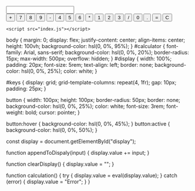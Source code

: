 
<!DOCTYPE html>
<html lang="en">
  <head>
    <meta charset="UTF-8" />
    <meta name="viewport" content="width=device-width, initial-scale=1.0" />
    <title>calculator</title>
    <link rel="stylesheet" href="style.css" />
  </head>
  <body>
    <div id="calculator">
      <input id="display" readonly />
      <div id="keys">
        <button onclick="appendToDisplay('+')">+</button>
        <button onclick="appendToDisplay('7')">7</button>
        <button onclick="appendToDisplay('8')">8</button>
        <button onclick="appendToDisplay('9')">9</button>
        <button onclick="appendToDisplay('-')">-</button>
        <button onclick="appendToDisplay('4')">4</button>
        <button onclick="appendToDisplay('5')">5</button>
        <button onclick="appendToDisplay('6')">6</button>
        <button onclick="appendToDisplay('*')">*</button>
        <button onclick="appendToDisplay('1')">1</button>
        <button onclick="appendToDisplay('2')">2</button>
        <button onclick="appendToDisplay('3')">3</button>
        <button onclick="appendToDisplay('/')">/</button>
        <button onclick="appendToDisplay('0')">0</button>
        <button onclick="appendToDisplay('.')">.</button>
        <button onclick="calculate()">=</button>
        <button onclick="clearDisplay()">C</button>
      </div>
    </div>

    <script src="index.js"></script>
  </body>
</html>




body {
  margin: 0;
  display: flex;
  justify-content: center;
  align-items: center;
  height: 100vh;
  background-color: hsl(0, 0%, 95%);
}
#calculator {
  font-family: Arial, sans-serif;
  background-color: hsl(0, 0%, 20%);
  border-radius: 15px;
  max-width: 500px;
  overflow: hidden;
}
#display {
  width: 100%;
  padding: 20px;
  font-size: 5rem;
  text-align: left;
  border: none;
  background-color: hsl(0, 0%, 25%);
  color: white;
}

#keys {
  display: grid;
  grid-template-columns: repeat(4, 1fr);
  gap: 10px;
  padding: 25px;
}

button {
  width: 100px;
  height: 100px;
  border-radius: 50px;
  border: none;
  background-color: hsl(0, 0%, 25%);
  color: white;
  font-size: 3rem;
  font-weight: bold;
  cursor: pointer;
}

button:hover {
  background-color: hsl(0, 0%, 45%);
}
button:active {
  background-color: hsl(0, 0%, 50%);
}



const display = document.getElementById("display");

function appendToDispaly(input) {
  display.value += input;
}

function clearDisplay() {
  display.value = "";
}

function calculation() {
  try {
    display.value = eval(display.value);
  } catch (error) {
    display.value = "Error";
  }
}
